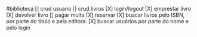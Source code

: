 #biblioteca
[] crud usuario
[] crud livros
[X] login/logout
[X] emprestar livro
[X] devolver livro
[] pagar multa
[X] reservar
[X] buscar livros pelo ISBN, por parte do título e pela editora.
[X] buscar usuários por parte do nome e pelo login